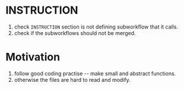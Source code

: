 # INSTRUCTION
1. check `INSTRUCTION` section is not defining subworkflow that it calls.
2. check if the subworkflows should not be merged.

# Motivation
1. follow good coding practise -- make small and abstract functions.
2. otherwise the files are hard to read and modify.
